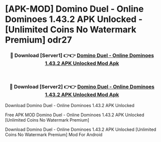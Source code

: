 # [APK-MOD] Domino Duel - Online Dominoes 1.43.2 APK Unlocked - [Unlimited Coins No Watermark Premium] odr27



<div align="center">
<h3>🔴 Download [Server1] 👉👉 <a href="https://momento.my/?title=Domino_Duel_-_Online_Dominoes_1.43.2_APK_Unlocked">Domino Duel - Online Dominoes 1.43.2 APK Unlocked Mod Apk</a></h3><br>

<h3>🔴 Download [Server2] 👉👉 <a href="https://momento.my/?title=Domino_Duel_-_Online_Dominoes_1.43.2_APK_Unlocked">Domino Duel - Online Dominoes 1.43.2 APK Unlocked Mod Apk</a></h3>
</div>



Download Domino Duel - Online Dominoes 1.43.2 APK Unlocked 

Free APK MOD Domino Duel - Online Dominoes 1.43.2 APK Unlocked [Unlimited Coins No Watermark Premium]

Download Domino Duel - Online Dominoes 1.43.2 APK Unlocked [Unlimited Coins No Watermark Premium] Mod For Android
